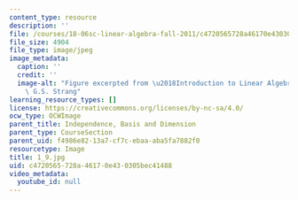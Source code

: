 ```yaml
---
content_type: resource
description: ''
file: /courses/18-06sc-linear-algebra-fall-2011/c4720565728a46170e430305bec41488_1_9.jpg
file_size: 4904
file_type: image/jpeg
image_metadata:
  caption: ''
  credit: ''
  image-alt: "Figure excerpted from \u2018Introduction to Linear Algebra\u2019 by\
    \ G.S. Strang"
learning_resource_types: []
license: https://creativecommons.org/licenses/by-nc-sa/4.0/
ocw_type: OCWImage
parent_title: Independence, Basis and Dimension
parent_type: CourseSection
parent_uid: f4986e82-13a7-cf7c-ebaa-aba5fa7882f0
resourcetype: Image
title: 1_9.jpg
uid: c4720565-728a-4617-0e43-0305bec41488
video_metadata:
  youtube_id: null
---
```

